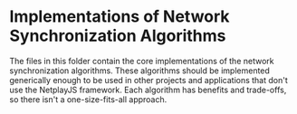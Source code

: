 # Implementations of Network Synchronization Algorithms

The files in this folder contain the core implementations of the network synchronization algorithms.
These algorithms should be implemented generically enough to be used in other projects and applications
that don't use the NetplayJS framework. Each algorithm has benefits and trade-offs, so there isn't a
one-size-fits-all approach.
